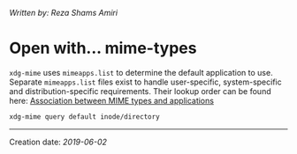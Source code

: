 _Written by: Reza Shams Amiri_
# Open with... mime-types

`xdg-mime` uses `mimeapps.list` to determine the default application to use.
Separate `mimeapps.list` files exist to handle user-specific, system-specific and distribution-specific requirements. Their lookup order can be found here: [Association between MIME types and applications][ABMTAA]

``` sh
xdg-mime query default inode/directory
```

* * *
Creation date: _2019-06-02_

[ABMTAA]: https://specifications.freedesktop.org/mime-apps-spec/mime-apps-spec-1.0.1.html